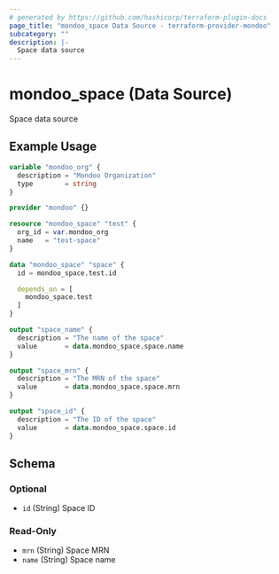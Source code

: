 ```yaml
---
# generated by https://github.com/hashicorp/terraform-plugin-docs
page_title: "mondoo_space Data Source - terraform-provider-mondoo"
subcategory: ""
description: |-
  Space data source
---
```


# mondoo_space (Data Source)

Space data source

## Example Usage

```terraform
variable "mondoo_org" {
  description = "Mondoo Organization"
  type        = string
}

provider "mondoo" {}

resource "mondoo_space" "test" {
  org_id = var.mondoo_org
  name   = "test-space"
}

data "mondoo_space" "space" {
  id = mondoo_space.test.id

  depends_on = [
    mondoo_space.test
  ]
}

output "space_name" {
  description = "The name of the space"
  value       = data.mondoo_space.space.name
}

output "space_mrn" {
  description = "The MRN of the space"
  value       = data.mondoo_space.space.mrn
}

output "space_id" {
  description = "The ID of the space"
  value       = data.mondoo_space.space.id
}
```

<!-- schema generated by tfplugindocs -->
## Schema

### Optional

- `id` (String) Space ID

### Read-Only

- `mrn` (String) Space MRN
- `name` (String) Space name
